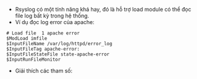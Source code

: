 * Rsyslog có một tính năng khá hay, đó là hỗ trợ load module có thể đọc file log bất kỳ trong hệ thống.
* Ví dụ đọc log error của apache:
```
# Load file  1 apache error
$ModLoad imfile
$InputFileName /var/log/httpd/error_log
$InputFileTag apache-error:
$InputFileStateFile state-apache-error
$InputRunFileMonitor
```

* Giải thích các tham số:
